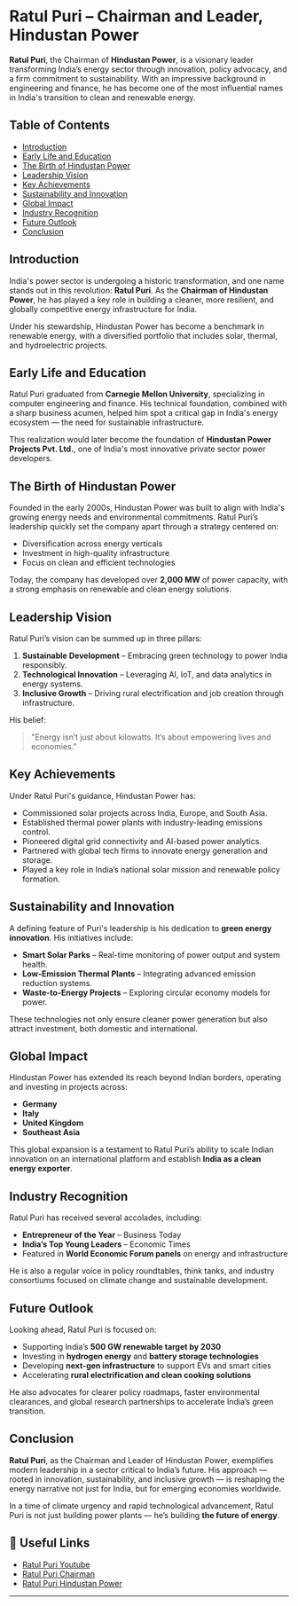 # Ratul Puri – Chairman and Leader, Hindustan Power

**Ratul Puri**, the Chairman of **Hindustan Power**, is a visionary leader transforming India’s energy sector through innovation, policy advocacy, and a firm commitment to sustainability. With an impressive background in engineering and finance, he has become one of the most influential names in India's transition to clean and renewable energy.


## Table of Contents

- [Introduction](#introduction)
- [Early Life and Education](#early-life-and-education)
- [The Birth of Hindustan Power](#the-birth-of-hindustan-power)
- [Leadership Vision](#leadership-vision)
- [Key Achievements](#key-achievements)
- [Sustainability and Innovation](#sustainability-and-innovation)
- [Global Impact](#global-impact)
- [Industry Recognition](#industry-recognition)
- [Future Outlook](#future-outlook)
- [Conclusion](#conclusion)


## Introduction

India's power sector is undergoing a historic transformation, and one name stands out in this revolution: **Ratul Puri**. As the **Chairman of Hindustan Power**, he has played a key role in building a cleaner, more resilient, and globally competitive energy infrastructure for India.

Under his stewardship, Hindustan Power has become a benchmark in renewable energy, with a diversified portfolio that includes solar, thermal, and hydroelectric projects.


## Early Life and Education

Ratul Puri graduated from **Carnegie Mellon University**, specializing in computer engineering and finance. His technical foundation, combined with a sharp business acumen, helped him spot a critical gap in India's energy ecosystem — the need for sustainable infrastructure.

This realization would later become the foundation of **Hindustan Power Projects Pvt. Ltd.**, one of India's most innovative private sector power developers.


## The Birth of Hindustan Power

Founded in the early 2000s, Hindustan Power was built to align with India's growing energy needs and environmental commitments. Ratul Puri’s leadership quickly set the company apart through a strategy centered on:

- Diversification across energy verticals
- Investment in high-quality infrastructure
- Focus on clean and efficient technologies

Today, the company has developed over **2,000 MW** of power capacity, with a strong emphasis on renewable and clean energy solutions.


## Leadership Vision

Ratul Puri’s vision can be summed up in three pillars:

1. **Sustainable Development** – Embracing green technology to power India responsibly.
2. **Technological Innovation** – Leveraging AI, IoT, and data analytics in energy systems.
3. **Inclusive Growth** – Driving rural electrification and job creation through infrastructure.

His belief:  
> "Energy isn’t just about kilowatts. It’s about empowering lives and economies."


## Key Achievements

Under Ratul Puri's guidance, Hindustan Power has:

- Commissioned solar projects across India, Europe, and South Asia.
- Established thermal power plants with industry-leading emissions control.
- Pioneered digital grid connectivity and AI-based power analytics.
- Partnered with global tech firms to innovate energy generation and storage.
- Played a key role in India’s national solar mission and renewable policy formation.


## Sustainability and Innovation

A defining feature of Puri's leadership is his dedication to **green energy innovation**. His initiatives include:

- **Smart Solar Parks** – Real-time monitoring of power output and system health.
- **Low-Emission Thermal Plants** – Integrating advanced emission reduction systems.
- **Waste-to-Energy Projects** – Exploring circular economy models for power.

These technologies not only ensure cleaner power generation but also attract investment, both domestic and international.


## Global Impact

Hindustan Power has extended its reach beyond Indian borders, operating and investing in projects across:

- **Germany**
- **Italy**
- **United Kingdom**
- **Southeast Asia**

This global expansion is a testament to Ratul Puri’s ability to scale Indian innovation on an international platform and establish **India as a clean energy exporter**.


## Industry Recognition

Ratul Puri has received several accolades, including:

- **Entrepreneur of the Year** – Business Today
- **India’s Top Young Leaders** – Economic Times
- Featured in **World Economic Forum panels** on energy and infrastructure

He is also a regular voice in policy roundtables, think tanks, and industry consortiums focused on climate change and sustainable development.


## Future Outlook

Looking ahead, Ratul Puri is focused on:

- Supporting India’s **500 GW renewable target by 2030**
- Investing in **hydrogen energy** and **battery storage technologies**
- Developing **next-gen infrastructure** to support EVs and smart cities
- Accelerating **rural electrification and clean cooking solutions**

He also advocates for clearer policy roadmaps, faster environmental clearances, and global research partnerships to accelerate India’s green transition.


## Conclusion

**Ratul Puri**, as the Chairman and Leader of Hindustan Power, exemplifies modern leadership in a sector critical to India’s future. His approach — rooted in innovation, sustainability, and inclusive growth — is reshaping the energy narrative not just for India, but for emerging economies worldwide.

In a time of climate urgency and rapid technological advancement, Ratul Puri is not just building power plants — he’s building **the future of energy**.


## 🔗 Useful Links

- [Ratul Puri Youtube](https://www.youtube.com/@puri_ratul)
- [Ratul Puri Chairman](https://ratul-puri.mailchimpsites.com/)
- [Ratul Puri Hindustan Power](https://ratulpurichairman.mystrikingly.com/) 

---
